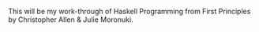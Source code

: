 This will be my work-through of Haskell Programming from First Principles by Christopher Allen & Julie Moronuki.

